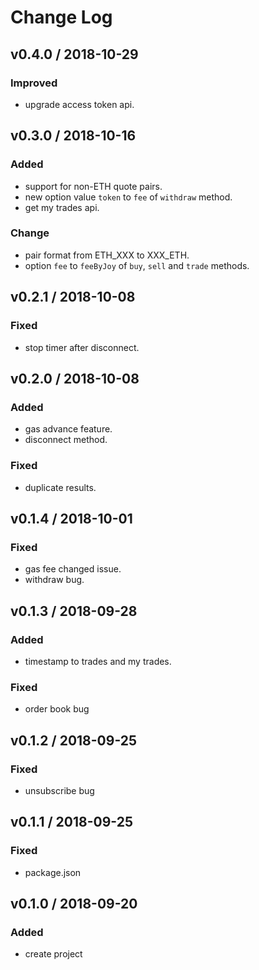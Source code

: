 # Change Log

## v0.4.0 / 2018-10-29
### Improved
- upgrade access token api.

## v0.3.0 / 2018-10-16
### Added
- support for non-ETH quote pairs.
- new option value `token` to `fee` of `withdraw` method.
- get my trades api.

### Change
- pair format from ETH_XXX to XXX_ETH.
- option `fee` to `feeByJoy` of `buy`, `sell` and `trade` methods.

## v0.2.1 / 2018-10-08
### Fixed
- stop timer after disconnect.

## v0.2.0 / 2018-10-08
### Added
- gas advance feature.
- disconnect method.

### Fixed
- duplicate results.

## v0.1.4 / 2018-10-01
### Fixed
- gas fee changed issue.
- withdraw bug.

## v0.1.3 / 2018-09-28
### Added
- timestamp to trades and my trades.

### Fixed
- order book bug

## v0.1.2 / 2018-09-25
### Fixed
- unsubscribe bug

## v0.1.1 / 2018-09-25
### Fixed
- package.json

## v0.1.0 / 2018-09-20
### Added
- create project
